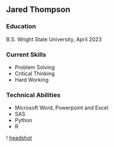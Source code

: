 ## Jared Thompson

### Education
B.S. Wright State University, April 2023

### Current Skills
- Problem Solving
- Critical Thinking
- Hard Working

### Technical Abilities
- Microsoft Word, Powerpoint and Excel
- SAS
- Python
- R

! [headshot](B6CAAC66-D752-4838-8837-A4B90C4D0AA3)


